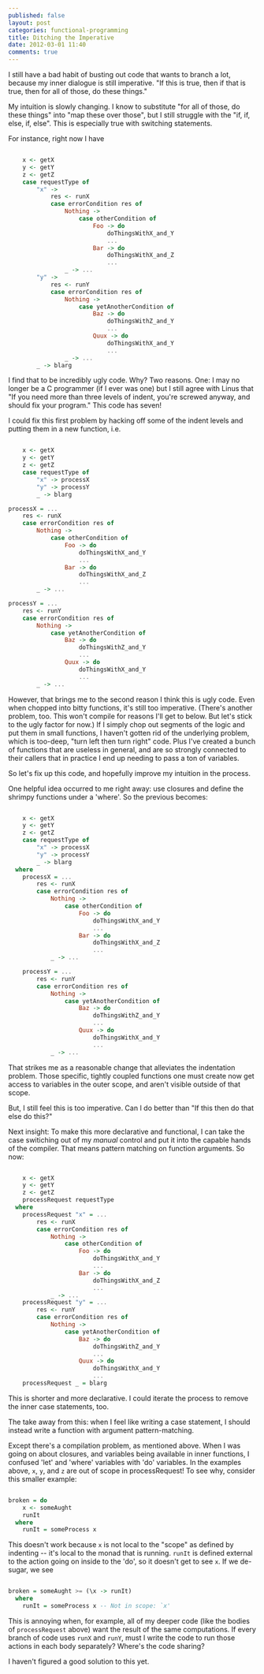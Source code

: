 ```yaml
---
published: false
layout: post
categories: functional-programming
title: Ditching the Imperative
date: 2012-03-01 11:40
comments: true
---
```


I still have a bad habit of busting out code that wants to branch a lot, because
my inner dialogue is still imperative. "If this is true, then if that is true, then
for all of those, do these things."

My intuition is slowly changing. I know to substitute "for all of those, do these
things" into "map these over those", but I still struggle with the "if, if,
else, if, else". This is especially true with switching statements.

For instance, right now I have

```haskell

    x <- getX
    y <- getY
    z <- getZ
    case requestType of
        "x" ->
            res <- runX
            case errorCondition res of
                Nothing ->
                    case otherCondition of
                        Foo -> do
                            doThingsWithX_and_Y
                            ...
                        Bar -> do
                            doThingsWithX_and_Z
                            ...
                _ -> ...
        "y" ->
            res <- runY
            case errorCondition res of
                Nothing ->
                    case yetAnotherCondition of
                        Baz -> do
                            doThingsWithZ_and_Y
                            ...
                        Quux -> do
                            doThingsWithX_and_Y
                            ...
                _ -> ...
        _ -> blarg

```

I find that to be incredibly ugly code. Why? Two reasons. One: I may no longer
be a C programmer (if I ever was one) but I still agree with Linus that "If you
need more than three levels of indent, you're screwed anyway, and should fix
your program." This code has seven!

I could fix this first problem by hacking off some of the indent levels and
putting them in a new function, i.e.

```haskell

    x <- getX
    y <- getY
    z <- getZ
    case requestType of
        "x" -> processX
        "y" -> processY
        _ -> blarg

processX = ...
    res <- runX
    case errorCondition res of
        Nothing ->
            case otherCondition of
                Foo -> do
                    doThingsWithX_and_Y
                    ...
                Bar -> do
                    doThingsWithX_and_Z
                    ...
        _ -> ...

processY = ...
    res <- runY
    case errorCondition res of
        Nothing ->
            case yetAnotherCondition of
                Baz -> do
                    doThingsWithZ_and_Y
                    ...
                Quux -> do
                    doThingsWithX_and_Y
                    ...
        _ -> ...

```

However, that brings me to the second reason I think this is ugly code. Even
when chopped into bitty functions, it's still too imperative. (There's another
problem, too. This won't compile for reasons I'll get to below. But let's stick
to the ugly factor for now.) If I simply chop out segments of the logic and put
them in small functions, I haven't gotten rid of the underlying problem, which
is too-deep, "turn left then turn right" code.  Plus I've created a bunch of
functions that are useless in general, and are so strongly connected to their
callers that in practice I end up needing to pass a ton of variables.

So let's fix up this code, and hopefully improve my intuition in the process.

One helpful idea occurred to me right away: use closures and define the shrimpy
functions under a 'where'. So the previous becomes:

```haskell

    x <- getX
    y <- getY
    z <- getZ
    case requestType of
        "x" -> processX
        "y" -> processY
        _ -> blarg
  where
    processX = ...
        res <- runX
        case errorCondition res of
            Nothing ->
                case otherCondition of
                    Foo -> do
                        doThingsWithX_and_Y
                        ...
                    Bar -> do
                        doThingsWithX_and_Z
                        ...
            _ -> ...

    processY = ...
        res <- runY
        case errorCondition res of
            Nothing ->
                case yetAnotherCondition of
                    Baz -> do
                        doThingsWithZ_and_Y
                        ...
                    Quux -> do
                        doThingsWithX_and_Y
                        ...
            _ -> ...

```

That strikes me as a reasonable change that alleviates the indentation problem.
Those specific, tightly coupled functions one must create now get access to
variables in the outer scope, and aren't visible outside of that scope.

But, I still feel this is too imperative. Can I do better than "If this then
do that else do this?"

Next insight: To make this more declarative and functional, I can take the case
switiching out of my *manual* control and put it into the capable hands of the
compiler. That means pattern matching on function arguments. So now:

```haskell

    x <- getX
    y <- getY
    z <- getZ
    processRequest requestType
  where
    processRequest "x" = ...
        res <- runX
        case errorCondition res of
            Nothing ->
                case otherCondition of
                    Foo -> do
                        doThingsWithX_and_Y
                        ...
                    Bar -> do
                        doThingsWithX_and_Z
                        ...
            _ -> ...
    processRequest "y" = ...
        res <- runY
        case errorCondition res of
            Nothing ->
                case yetAnotherCondition of
                    Baz -> do
                        doThingsWithZ_and_Y
                        ...
                    Quux -> do
                        doThingsWithX_and_Y
                        ...
    processRequest _ = blarg

```

This is shorter and more declarative. I could iterate the process to remove the
inner case statements, too.

The take away from this: when I feel like writing a case statement, I should
instead write a function with argument pattern-matching.

Except there's a compilation problem, as mentioned above. When I was going on
about closures, and variables being available in inner functions, I confused
'let' and 'where' variables with 'do' variables. In the examples above, `x`, `y`,
and `z` are out of scope in processRequest! To see why, consider this smaller
example:

```haskell

broken = do
    x <- someAught
    runIt
  where
    runIt = someProcess x

```

This doesn't work because `x` is not local to the "scope" as defined by indenting
-- it's local to the monad that is running. `runIt` is defined external to the
action going on inside to the 'do', so it doesn't get to see `x`. If we
de-sugar, we see

```haskell

broken = someAught >= (\x -> runIt)
  where
    runIt = someProcess x -- Not in scope: `x'

```
This is annoying when, for example, all of my deeper code (like the bodies of
`processRequest` above) want the result of the same computations. If every
branch of code uses `runX` and `runY`, must I write the code to run those
actions in each body separately? Where's the code sharing?

I haven't figured a good solution to this yet.
